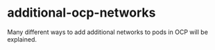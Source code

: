 # additional-ocp-networks
Many different ways to add additional networks to pods in OCP will be explained.
